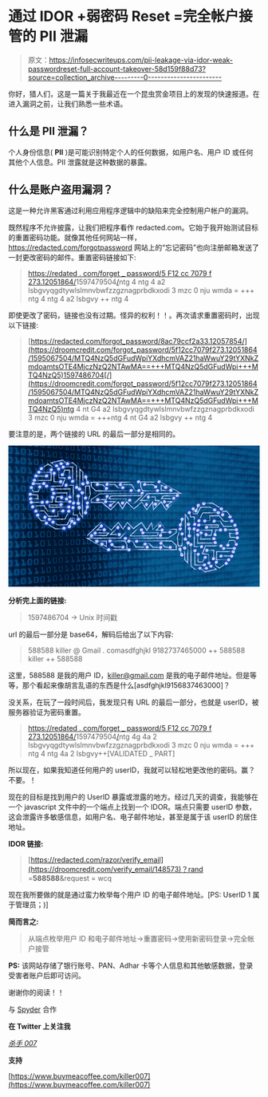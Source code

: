 # 通过 IDOR +弱密码 Reset =完全帐户接管的 PII 泄漏

> 原文：<https://infosecwriteups.com/pii-leakage-via-idor-weak-passwordreset-full-account-takeover-58d159f88d73?source=collection_archive---------0----------------------->

你好，猎人们，这是一篇关于我最近在一个昆虫赏金项目上的发现的快速报道。在进入漏洞之前，让我们熟悉一些术语。

## **什么是 PII 泄漏？**

个人身份信息( **PII** )是可能识别特定个人的任何数据，如用户名、用户 ID 或任何其他个人信息。PII 泄露就是这种数据的暴露。

## **什么是账户盗用漏洞？**

这是一种允许黑客通过利用应用程序逻辑中的缺陷来完全控制用户帐户的漏洞。

既然程序不允许披露，让我们把程序看作 redacted.com。它始于我开始测试目标的重置密码功能。就像其他任何网站一样，https://redacted.com/forgotpassword 网站上的“忘记密码”也向注册邮箱发送了一封更改密码的邮件。重置密码链接如下:

> [https://redated . com/forget _ password/5 F12 cc 7079 f 273.12051864/](https://droomcredit.com/forgot_password/5f12cc7079f273.12051864/1595067504/MTQ4NzQ5dGFudWpiYXdhcmVAZ21haWwuY29tYXNkZmdoamtsOTE4MjczNzQ2NTAwMA==+++MTQ4NzQ5dGFudWpi+++MTQ4NzQ5)1597479504[/](https://droomcredit.com/forgot_password/5f12cc7079f273.12051864/1595067504/MTQ4NzQ5dGFudWpiYXdhcmVAZ21haWwuY29tYXNkZmdoamtsOTE4MjczNzQ2NTAwMA==+++MTQ4NzQ5dGFudWpi+++MTQ4NzQ5)ntg 4 ntg 4 a2 lsbgvyqgdtywlslmnvbwfzzgznagprbdkxodi 3 mzc 0 nju wmda = +++ ntg 4 ntg 4 a2 lsbgvy ++ ntg 4

即使更改了密码，链接也没有过期。怪异的权利！！。再次请求重置密码时，出现以下链接:

> [https://redacted.com/forgot_password/8ac79ccf2a33.12057854/](https://droomcredit.com/forgot_password/5f12cc7079f273.12051864/1595067504/MTQ4NzQ5dGFudWpiYXdhcmVAZ21haWwuY29tYXNkZmdoamtsOTE4MjczNzQ2NTAwMA==+++MTQ4NzQ5dGFudWpi+++MTQ4NzQ5)1597486704[/](https://droomcredit.com/forgot_password/5f12cc7079f273.12051864/1595067504/MTQ4NzQ5dGFudWpiYXdhcmVAZ21haWwuY29tYXNkZmdoamtsOTE4MjczNzQ2NTAwMA==+++MTQ4NzQ5dGFudWpi+++MTQ4NzQ5)ntg 4 nt G4 a2 lsbgvyqgdtywlslmnvbwfzzgznagprbdkxodi 3 mzc 0 nju wmda = +++ntg 4 nt G4 a2 lsbgvy ++ ntg 4

要注意的是，两个链接的 URL 的最后一部分是相同的。

![](img/53de62cec018a4eb3a1e068f9d3cd690.png)

**分析完上面的链接:**

> 1597486704 → Unix 时间戳

url 的最后一部分是 base64，解码后给出了以下内容:

> 588588 killer @ Gmail . comasdfghjkl 9182737465000 ++ 588588 killer ++ 588588

这里，588588 是我的用户 ID，killer@gmail.com 是我的电子邮件地址。但是等等，那个看起来像胡言乱语的东西是什么[asdfghjkl9156837463000]？

没关系，在玩了一段时间后，我发现只有 URL 的最后一部分，也就是 userID，被服务器验证为密码重置。

> [https://redated . com/forget _ password/5 F12 cc 7079 f 273.12051864/](https://droomcredit.com/forgot_password/5f12cc7079f273.12051864/1595067504/MTQ4NzQ5dGFudWpiYXdhcmVAZ21haWwuY29tYXNkZmdoamtsOTE4MjczNzQ2NTAwMA==+++MTQ4NzQ5dGFudWpi+++MTQ4NzQ5)1597479504[/](https://droomcredit.com/forgot_password/5f12cc7079f273.12051864/1595067504/MTQ4NzQ5dGFudWpiYXdhcmVAZ21haWwuY29tYXNkZmdoamtsOTE4MjczNzQ2NTAwMA==+++MTQ4NzQ5dGFudWpi+++MTQ4NzQ5)ntg 4g 4a 2 lsbgvyqgdtywlslmnvbwfzzgznagprbdkxodi 3 mzc 0 nju wmda = +++ ntg 4 ntg 4a 2 lsbgvy++[VALIDATED _ PART]

所以现在，如果我知道任何用户的 userID，我就可以轻松地更改他的密码。赢？不要。！

现在的目标是找到用户的 UserID 暴露或泄露的地方。经过几天的调查，我能够在一个 javascript 文件中的一个端点上找到一个 IDOR。端点只需要 userID 参数，这会泄露许多敏感信息，如用户名、电子邮件地址，甚至是属于该 userID 的居住地址。

**IDOR 链接:**

> [https://redacted.com/razor/verify_email](https://droomcredit.com/verify_email/148573)？rand =**588588**&request = wcq

现在我所要做的就是通过蛮力枚举每个用户 ID 的电子邮件地址。[PS: UserID 1 属于管理员；)]

**简而言之:**

> 从端点枚举用户 ID 和电子邮件地址→重置密码→使用新密码登录→完全帐户接管

**PS:** 该网站存储了银行账号、PAN、Adhar 卡等个人信息和其他敏感数据，登录受害者账户后即可访问。

谢谢你的阅读！！

与 [Spyder](https://twitter.com/tanujbaware) 合作

**在 Twitter 上关注我**

[*杀手 007*](https://twitter.com/killer007p)

**支持**

[https://www.buymeacoffee.com/killer007](https://www.buymeacoffee.com/killer007)